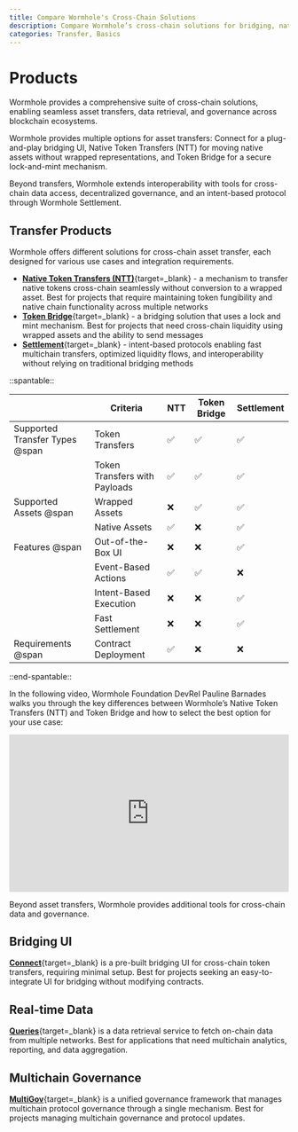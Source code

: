 ```yaml
---
title: Compare Wormhole's Cross-Chain Solutions
description: Compare Wormhole’s cross-chain solutions for bridging, native transfers, data queries, and governance to enable seamless blockchain interoperability.
categories: Transfer, Basics
---
```


# Products 

Wormhole provides a comprehensive suite of cross-chain solutions, enabling seamless asset transfers, data retrieval, and governance across blockchain ecosystems.

Wormhole provides multiple options for asset transfers: Connect for a plug-and-play bridging UI, Native Token Transfers (NTT) for moving native assets without wrapped representations, and Token Bridge for a secure lock-and-mint mechanism.

Beyond transfers, Wormhole extends interoperability with tools for cross-chain data access, decentralized governance, and an intent-based protocol through Wormhole Settlement.

## Transfer Products

Wormhole offers different solutions for cross-chain asset transfer, each designed for various use cases and integration requirements.

- [**Native Token Transfers (NTT)**](/docs/products/native-token-transfers/overview/){target=\_blank} - a mechanism to transfer native tokens cross-chain seamlessly without conversion to a wrapped asset. Best for projects that require maintaining token fungibility and native chain functionality across multiple networks
- [**Token Bridge**](/docs/products/token-bridge/overview/){target=\_blank} - a bridging solution that uses a lock and mint mechanism. Best for projects that need cross-chain liquidity using wrapped assets and the ability to send messages
- [**Settlement**](/docs/products/settlement/overview/){target=\_blank} - intent-based protocols enabling fast multichain transfers, optimized liquidity flows, and interoperability without relying on traditional bridging methods

<div markdown class="full-width">

::spantable::

|                                | Criteria                              | NTT                | Token Bridge       | Settlement         |
|--------------------------------|---------------------------------------|--------------------|--------------------|--------------------|
| Supported Transfer Types @span | Token Transfers                       | :white_check_mark: | :white_check_mark: | :white_check_mark: |
|                                | Token Transfers with Payloads         | :white_check_mark: | :white_check_mark: | :white_check_mark: |
| Supported Assets @span         | Wrapped Assets                        | :x:                | :white_check_mark: | :white_check_mark: |
|                                | Native Assets                         | :white_check_mark: | :x:                | :white_check_mark: |
| Features @span                 | Out-of-the-Box UI                     | :x:                | :x:                | :white_check_mark: |
|                                | Event-Based Actions                   | :white_check_mark: | :white_check_mark: | :x:                |
|                                | Intent-Based Execution                | :x:                | :x:                | :white_check_mark: |
|                                | Fast Settlement                       | :x:                | :x:                | :white_check_mark: |
| Requirements @span             | Contract Deployment                   | :white_check_mark: | :x:                |:x:                 |

::end-spantable::

</div>

In the following video, Wormhole Foundation DevRel Pauline Barnades walks you through the key differences between Wormhole’s Native Token Transfers (NTT) and Token Bridge and how to select the best option for your use case:

<style>.embed-container { position: relative; padding-bottom: 56.25%; height: 0; overflow: hidden; max-width: 100%; } .embed-container iframe, .embed-container object, .embed-container embed { position: absolute; top: 0; left: 0; width: 100%; height: 100%; }</style><div class='embed-container'><iframe src='https://www.youtube.com/embed/wKDf3dyH0OM?si=Gr_iMB1jSs_5Pokm' frameborder='0' allowfullscreen></iframe></div>

Beyond asset transfers, Wormhole provides additional tools for cross-chain data and governance.

## Bridging UI

[**Connect**](/docs/products/connect/overview/){target=\_blank} is a pre-built bridging UI for cross-chain token transfers, requiring minimal setup. Best for projects seeking an easy-to-integrate UI for bridging without modifying contracts.

## Real-time Data

[**Queries**](/docs/products/queries/overview/){target=\_blank} is a data retrieval service to fetch on-chain data from multiple networks. Best for applications that need multichain analytics, reporting, and data aggregation.

## Multichain Governance

[**MultiGov**](/docs/products/multigov/overview/){target=\_blank} is a unified governance framework that manages multichain protocol governance through a single mechanism. Best for projects managing multichain governance and protocol updates.